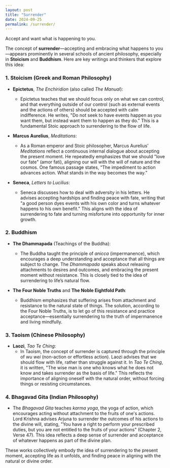 ```yaml
---
layout: post
title: "Surrender"
date: 2024-09-25
permalink: /surrender/
---
```


Accept and want what is happening to you. 

The concept of **surrender**—accepting and embracing what happens to you—appears prominently in several schools of ancient philosophy, especially in **Stoicism** and **Buddhism**. Here are key writings and thinkers that explore this idea:

### 1. **Stoicism** (Greek and Roman Philosophy)
   - **Epictetus**, *The Enchiridion* (also called *The Manual*):
     - Epictetus teaches that we should focus only on what we can control, and that everything outside of our control (such as external events and the actions of others) should be accepted with calm indifference. He writes, "Do not seek to have events happen as you want them, but instead want them to happen as they do." This is a fundamental Stoic approach to surrendering to the flow of life.
   
   - **Marcus Aurelius**, *Meditations*:
     - As a Roman emperor and Stoic philosopher, Marcus Aurelius’ *Meditations* reflect a continuous internal dialogue about accepting the present moment. He repeatedly emphasizes that we should "love our fate" (amor fati), aligning our will with the will of nature and the cosmos. One famous passage states, “The impediment to action advances action. What stands in the way becomes the way.”
     
   - **Seneca**, *Letters to Lucilius*:
     - Seneca discusses how to deal with adversity in his letters. He advises accepting hardships and finding peace with fate, writing that "a good person dyes events with his own color and turns whatever happens to his own benefit." This aligns with the idea of surrendering to fate and turning misfortune into opportunity for inner growth.

### 2. **Buddhism**
   - **The Dhammapada** (Teachings of the Buddha):
     - The Buddha taught the principle of *anicca* (impermanence), which encourages a deep understanding and acceptance that all things are subject to change. The *Dhammapada* speaks about releasing attachments to desires and outcomes, and embracing the present moment without resistance. This is closely tied to the idea of surrendering to life’s natural flow.
     
   - **The Four Noble Truths** and **The Noble Eightfold Path**:
     - Buddhism emphasizes that suffering arises from attachment and resistance to the natural state of things. The solution, according to the Four Noble Truths, is to let go of this resistance and practice acceptance—essentially surrendering to the truth of impermanence and living mindfully.

### 3. **Taoism** (Chinese Philosophy)
   - **Laozi**, *Tao Te Ching*:
     - In Taoism, the concept of surrender is captured through the principle of *wu wei* (non-action or effortless action). Laozi advises that we should flow with life, rather than struggle against it. In *Tao Te Ching*, it is written, "The wise man is one who knows what he does not know and takes surrender as the basis of life." This reflects the importance of aligning oneself with the natural order, without forcing things or resisting circumstances.

### 4. **Bhagavad Gita** (Indian Philosophy)
   - The *Bhagavad Gita* teaches *karma yoga*, the yoga of action, which encourages acting without attachment to the fruits of one's actions. Lord Krishna advises Arjuna to surrender the outcomes of his actions to the divine will, stating, "You have a right to perform your prescribed duties, but you are not entitled to the fruits of your actions" (Chapter 2, Verse 47). This idea reflects a deep sense of surrender and acceptance of whatever happens as part of the divine plan.

These works collectively embody the idea of surrendering to the present moment, accepting life as it unfolds, and finding peace in aligning with the natural or divine order.
